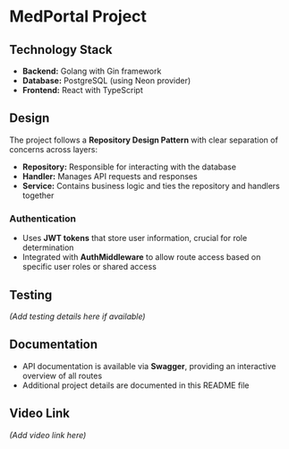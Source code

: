 # MedPortal Project

## Technology Stack

- **Backend:** Golang with Gin framework  
- **Database:** PostgreSQL (using Neon provider)  
- **Frontend:** React with TypeScript  

## Design

The project follows a **Repository Design Pattern** with clear separation of concerns across layers:

- **Repository:** Responsible for interacting with the database  
- **Handler:** Manages API requests and responses  
- **Service:** Contains business logic and ties the repository and handlers together  

### Authentication

- Uses **JWT tokens** that store user information, crucial for role determination  
- Integrated with **AuthMiddleware** to allow route access based on specific user roles or shared access  

## Testing

*(Add testing details here if available)*

## Documentation

- API documentation is available via **Swagger**, providing an interactive overview of all routes  
- Additional project details are documented in this README file  

## Video Link

*(Add video link here)*

